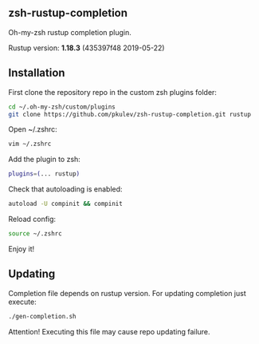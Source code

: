 zsh-rustup-completion
---------------------

Oh-my-zsh rustup completion plugin.

Rustup version: **1.18.3** (435397f48 2019-05-22)

## Installation

First clone the repository repo in the custom zsh plugins folder:

```bash
cd ~/.oh-my-zsh/custom/plugins
git clone https://github.com/pkulev/zsh-rustup-completion.git rustup
```

Open ~/.zshrc:

```bash
vim ~/.zshrc
```

Add the plugin to zsh:
```bash
plugins=(... rustup)
```

Check that autoloading is enabled:
```bash
autoload -U compinit && compinit
```

Reload config:
```bash
source ~/.zshrc
```

Enjoy it!

## Updating

Completion file depends on rustup version.
For updating completion just execute:

```bash
./gen-completion.sh
```

Attention! Executing this file may cause repo updating failure.
